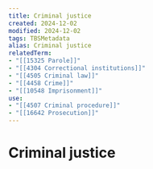 ```yaml
---
title: Criminal justice
created: 2024-12-02
modified: 2024-12-02
tags: TBSMetadata
alias: Criminal justice
relatedTerm:
- "[[15325 Parole]]"
- "[[4304 Correctional institutions]]"
- "[[4505 Criminal law]]"
- "[[4458 Crime]]"
- "[[10548 Imprisonment]]"
use:
- "[[4507 Criminal procedure]]"
- "[[16642 Prosecution]]"
---
```

# Criminal justice
